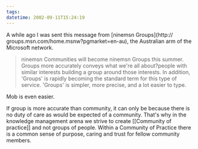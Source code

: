 ```yaml
---
tags: 
datetime: 2002-09-11T15:24:19
---
```

A while ago I was sent this message from [ninemsn Groups](http:// groups.msn.com/home.msnw?pgmarket=en-au), the Australian arm of the Microsoft network.

> ninemsn Communities will become ninemsn Groups this summer. Groups more accurately conveys what we're all about?people with similar interests building a group around those interests. In addition, 'Groups' is rapidly becoming the standard term for this type of service. 'Groups' is simpler, more precise, and a lot easier to type.

Mob is even easier.

If group is more accurate than community, it can only be because there is no duty of care as would be expected of a community. That's why in the knowledge management arena we strive to create [[Community of practice]] and not groups of people. Within a Community of Practice there is a common sense of purpose, caring and trust for fellow community members.